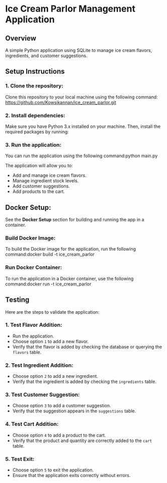 # Ice Cream Parlor Management Application  

## Overview
A simple Python application using SQLite to manage ice cream flavors, ingredients, and customer suggestions.

## Setup Instructions

### 1. Clone the repository:
Clone this repository to your local machine using the following command:
https://github.com/Kowsikannan/ice_cream_parlor.git


### 2. Install dependencies:
Make sure you have Python 3.x installed on your machine. Then, install the required packages by running:


### 3. Run the application:
You can run the application using the following command:python main.py


The application will allow you to:
- Add and manage ice cream flavors.
- Manage ingredient stock levels.
- Add customer suggestions.
- Add products to the cart.

## Docker Setup:
See the **Docker Setup** section for building and running the app in a container.

### Build Docker Image:
To build the Docker image for the application, run the following command:docker build -t ice_cream_parlor 


### Run Docker Container:
To run the application in a Docker container, use the following command:docker run -t ice_cream_parlor 


## Testing

Here are the steps to validate the application:

### 1. Test Flavor Addition:
- Run the application.
- Choose option `1` to add a new flavor.
- Verify that the flavor is added by checking the database or querying the `flavors` table.

### 2. Test Ingredient Addition:
- Choose option `2` to add a new ingredient.
- Verify that the ingredient is added by checking the `ingredients` table.

### 3. Test Customer Suggestion:
- Choose option `3` to add a customer suggestion.
- Verify that the suggestion appears in the `suggestions` table.

### 4. Test Cart Addition:
- Choose option `4` to add a product to the cart.
- Verify that the product and quantity are correctly added to the `cart` table.

### 5. Test Exit:
- Choose option `5` to exit the application.
- Ensure that the application exits correctly without errors.

